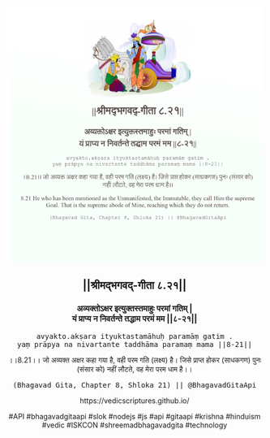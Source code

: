<img src="../../asset/BG_8_21.png"/>
<center><h2>||श्रीमद्‍भगवद्‍-गीता ८.२१||</h2>
<h3>अव्यक्तोऽक्षर इत्युक्तस्तमाहुः परमां गतिम् |<br/>यं प्राप्य न निवर्तन्ते तद्धाम परमं मम ||८-२१||</h3>
<pre>avyakto.akṣara ityuktastamāhuḥ paramāṃ gatim .<br/>yaṃ prāpya na nivartante taddhāma paramaṃ mama ||8-21||</pre>
<p>।।8.21।। जो अव्यक्त अक्षर कहा गया है, वही परम गति (लक्ष्य) है। जिसे प्राप्त होकर (साधकगण) पुनः (संसार को) नहीं लौटते, वह मेरा परम धाम है।।</p>
<pre>(Bhagavad Gita, Chapter 8, Shloka 21) || @BhagavadGitaApi</pre><p>https://vedicscriptures.github.io/</p><p>#API #bhagavadgitaapi #slok #nodejs #js #api #gitaapi #krishna #hinduism #vedic #ISKCON #shreemadbhagavadgita #technology</p></center>